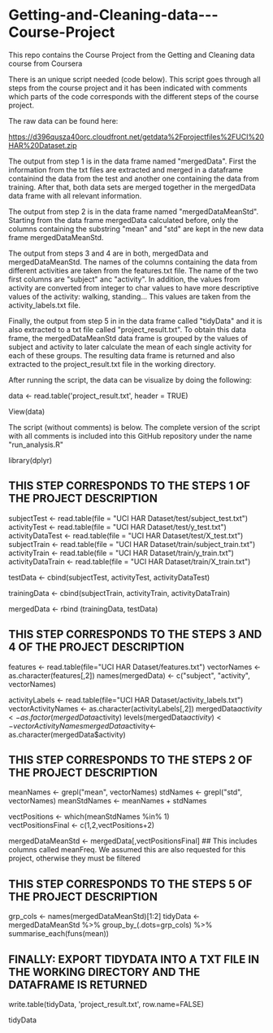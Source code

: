 # Getting-and-Cleaning-data---Course-Project
This repo contains the Course Project from the Getting and Cleaning data course from Coursera

There is an unique script needed (code below).
This script goes through all steps from the course project and it has been indicated with comments which parts of the code corresponds with the different steps of the course project.

The raw data can be found here:

https://d396qusza40orc.cloudfront.net/getdata%2Fprojectfiles%2FUCI%20HAR%20Dataset.zip 


The output from step 1 is in the data frame named "mergedData". First the information from the txt files are extracted and merged in a dataframe containind the data from the test and another one containing the data from training. After that, both data sets are merged together in the mergedData data frame with all relevant information.

The output from step 2 is in the data frame named "mergedDataMeanStd". Starting from the data frame mergedData calculated before, only the columns containing the substring "mean" and "std" are kept in the new data frame mergedDataMeanStd.

The output from steps 3 and 4 are in both, mergedData and mergedDataMeanStd. The names of the columns containing the data from different activities are taken from the features.txt file. The name of the two first columns are "subject" anc "activity". In addition, the values from activity are converted from integer to char values to have more descriptive values of the activity: walking, standing... This values are taken from the activity_labels.txt file. 

Finally, the output from step 5 in in the data frame called "tidyData" and it is also extracted to a txt file called "project_result.txt". To obtain this data frame, the mergedDataMeanStd data frame is grouped by the values of subject and activity to later calculate the mean of each single activity for each of these groups. The resulting data frame is returned and also extracted to the project_result.txt file in the working directory.

After running the script, the data can be visualize by doing the following:

data <- read.table('project_result.txt', header = TRUE)

View(data)


The script (without comments) is below. The complete version of the script with all comments is included into this GitHub repository under the name "run_analysis.R"


library(dplyr)

## THIS STEP CORRESPONDS TO THE STEPS 1 OF THE PROJECT DESCRIPTION
subjectTest <- read.table(file = "UCI HAR Dataset/test/subject_test.txt")
activityTest <- read.table(file = "UCI HAR Dataset/test/y_test.txt")
activityDataTest <- read.table(file = "UCI HAR Dataset/test/X_test.txt")
subjectTrain <- read.table(file = "UCI HAR Dataset/train/subject_train.txt")
activityTrain <- read.table(file = "UCI HAR Dataset/train/y_train.txt")
activityDataTrain <- read.table(file = "UCI HAR Dataset/train/X_train.txt")

testData <- cbind(subjectTest, activityTest, activityDataTest)

trainingData <- cbind(subjectTrain, activityTrain, activityDataTrain)

mergedData <- rbind (trainingData, testData)

## THIS STEP CORRESPONDS TO THE STEPS 3 AND 4 OF THE PROJECT DESCRIPTION

features <- read.table(file="UCI HAR Dataset/features.txt")
vectorNames <- as.character(features[,2])
names(mergedData) <- c("subject", "activity", vectorNames)

activityLabels <- read.table(file="UCI HAR Dataset/activity_labels.txt")
vectorActivityNames <- as.character(activityLabels[,2])
mergedData$activity <- as.factor(mergedData$activity)
levels(mergedData$activity) <- vectorActivityNames 
mergedData$activity<- as.character(mergedData$activity)


## THIS STEP CORRESPONDS TO THE STEPS 2 OF THE PROJECT DESCRIPTION          

meanNames <- grepl("mean", vectorNames)
stdNames <- grepl("std", vectorNames)
meanStdNames <- meanNames + stdNames

vectPositions <- which(meanStdNames %in% 1)  
vectPositionsFinal <- c(1,2,vectPositions+2)

mergedDataMeanStd <- mergedData[,vectPositionsFinal]  ## This includes columns called meanFreq. We assumed this are also requested for this project, otherwise they must be filtered

## THIS STEP CORRESPONDS TO THE STEPS 5 OF THE PROJECT DESCRIPTION            

grp_cols <- names(mergedDataMeanStd)[1:2]
tidyData <- mergedDataMeanStd %>%
        group_by_(.dots=grp_cols) %>%
        summarise_each(funs(mean))

## FINALLY: EXPORT TIDYDATA INTO A TXT FILE IN THE WORKING DIRECTORY AND THE DATAFRAME IS RETURNED
write.table(tidyData, 'project_result.txt', row.name=FALSE)

tidyData
